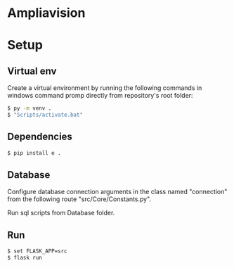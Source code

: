 # Ampliavision

# Setup
## Virtual env
Create a virtual environment by running the following commands in windows command promp directly from repository's root folder:
```sh
$ py -m venv .
$ "Scripts/activate.bat"
```
## Dependencies
```sh
$ pip install e .
```
## Database
Configure database connection arguments in the class named "connection" from the following route "src/Core/Constants.py".

Run sql scripts from Database folder.

## Run
```sh
$ set FLASK_APP=src
$ flask run
```



